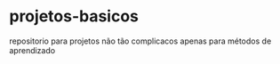 # projetos-basicos
repositorio para projetos não tão complicacos apenas para métodos de aprendizado
